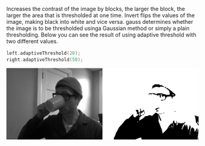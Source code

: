 Increases the contrast of the image by blocks, the larger the block, the larger the area that is thresholded at one time. Invert flips the values of the image, making black into white and vice versa. gauss determines whether the image is to be thresholded usinga Gaussian method or simply a plain thresholding. Below you can see the result of using adaptive threshold with two different values.

```cpp
left.adaptiveThreshold(20);
right.adaptiveThreshold(50);
```

![Thresholding an image](../images/ofxCvGrayscaleImage.adaptiveThreshold.example.png)
